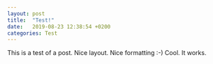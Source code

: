 ```yaml
---
layout: post
title:  "Test!"
date:   2019-08-23 12:38:54 +0200
categories: Test
---
```


This is a test of a post. Nice layout. Nice formatting :-) Cool. It works.

